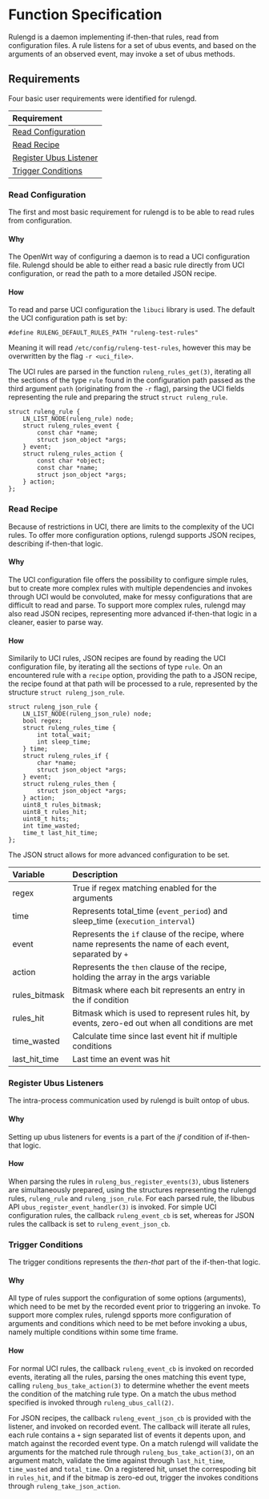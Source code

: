# Function Specification

Rulengd is a daemon implementing if-then-that rules, read from configuration
files. A rule listens for a set of ubus events, and based on the arguments of
an observed event, may invoke a set of ubus methods.

## Requirements

Four basic user requirements were identified for rulengd.

| Requirement												|
| :---														|
| [Read Configuration](#read_configuration)					|
| [Read Recipe](#read_recipe) 								|
| [Register Ubus Listener](#register_ubus_listener)			|
| [Trigger Conditions](#trigger_conditions)					|

### Read Configuration

The first and most basic requirement for rulengd is to be able to read rules
from configuration.

#### Why

The OpenWrt way of configuring a daemon is to read a UCI configuration file.
Rulengd should be able to either read a basic rule directly from UCI
configuration, or read the path to a more detailed JSON recipe.

#### How

To read and parse UCI configuration the `libuci` library is used. The default
the UCI configuration path is set by:

```
#define RULENG_DEFAULT_RULES_PATH "ruleng-test-rules"
```

Meaning it will read `/etc/config/ruleng-test-rules`, however this may be
overwritten by the flag `-r <uci_file>`.

The UCI rules are parsed in the function `ruleng_rules_get(3)`, iterating all
the sections of the type `rule` found in the configuration path passed as the
third argument `path` (originating from the `-r` flag), parsing the UCI fields
representing the rule and preparing the struct `struct ruleng_rule`.

```
struct ruleng_rule {
    LN_LIST_NODE(ruleng_rule) node;
    struct ruleng_rules_event {
        const char *name;
        struct json_object *args;
    } event;
    struct ruleng_rules_action {
        const char *object;
        const char *name;
        struct json_object *args;
    } action;
};
```

### Read Recipe

Because of restrictions in UCI, there are limits to the complexity of the UCI
rules. To offer more configuration options, rulengd supports JSON recipes,
describing if-then-that logic.

#### Why

The UCI configuration file offers the possibility to configure simple rules, but
to create more complex rules with multiple dependencies and invokes through UCI
would be convoluted, make for messy configurations that are difficult to
read and parse. To support more complex rules, rulengd may also read JSON
recipes, representing more advanced if-then-that logic in a cleaner, easier to
parse way.

#### How

Similarily to UCI rules, JSON recipes are found by reading the UCI configuration
file, by iterating all the sections of type `rule`. On an encountered rule with
a `recipe` option, providing the path to a JSON recipe, the recipe found at that
path will be processed to a rule, represented by the structure
`struct ruleng_json_rule`.

```
struct ruleng_json_rule {
    LN_LIST_NODE(ruleng_json_rule) node;
	bool regex;
    struct ruleng_rules_time {
        int total_wait;
        int sleep_time;
    } time;
    struct ruleng_rules_if {
        char *name;
        struct json_object *args;
    } event;
    struct ruleng_rules_then {
        struct json_object *args;
    } action;
	uint8_t rules_bitmask;
	uint8_t rules_hit;
    uint8_t hits;
	int time_wasted;
	time_t last_hit_time;
};
```

The JSON struct allows for more advanced configuration to be set.

| Variable		| Description																								|
| :---			| :---																										|
| regex			| True if regex matching enabled for the arguments															|
| time			| Represents total_time (`event_period`) and sleep_time (`execution_interval`) 								|
| event			| Represents the `if` clause of the recipe, where name represents the name of each event, separated by `+` 	|
| action		| Represents the `then` clause of the recipe, holding the array in the args variable 						|
| rules_bitmask	| Bitmask where each bit represents an entry in the if condition 											|
| rules_hit		| Bitmask which is used to represent rules hit, by events, zero-ed out when all conditions are met 			|
| time_wasted	| Calculate time since last event hit if multiple conditions 												|
| last_hit_time	| Last time an event was hit																				|

### Register Ubus Listeners

The intra-process communication used by rulengd is built ontop of ubus.

#### Why

Setting up ubus listeners for events is a part of the _if_ condition of
if-then-that logic.

#### How

When parsing the rules in `ruleng_bus_register_events(3)`, ubus listeners are
simultaneously prepared, using the structures representing the rulengd rules,
`ruleng_rule` and `ruleng_json_rule`. For each parsed rule, the libubus API
`ubus_register_event_handler(3)` is invoked. For simple UCI configuration rules,
the callback `ruleng_event_cb` is set, whereas for JSON rules the callback is
set to `ruleng_event_json_cb`.

### Trigger Conditions

The trigger conditions represents the _then-that_ part of the if-then-that
logic.

#### Why

All type of rules support the configuration of some options (arguments), which
need to be met by the recorded event prior to triggering an invoke. To support
more complex rules, rulengd spports more configuration of arguments and
conditions which need to be met before invoking a ubus, namely
multiple conditions within some time frame.

#### How

For normal UCI rules, the callback `ruleng_event_cb` is invoked on recorded
events, iterating all the rules, parsing the ones matching this event type,
calling `ruleng_bus_take_action(3)` to determine whether the event meets the
condition of the matching rule type. On a match the ubus method specified is
invoked through `ruleng_ubus_call(2)`.

For JSON recipes, the callback `ruleng_event_json_cb` is provided with the
listener, and invoked on recorded event. The callback will iterate all rules,
each rule contains a `+` sign separated list of events it depents upon, and match
against the recorded event type. On a match rulengd will validate the arguments
for the matched rule through `ruleng_bus_take_action(3)`, on an argument match,
validate the time against through `last_hit_time`, `time_wasted` and
`total_time`. On a registered hit, unset the correspoding bit in `rules_hit`,
and if the bitmap is zero-ed out, trigger the invokes conditions through
`ruleng_take_json_action`.